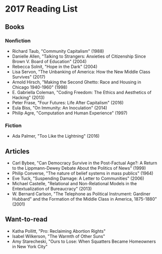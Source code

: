 # 2017 Reading List

## Books

### Nonfiction

- Richard Taub, "Community Capitalism" (1988)
- Danielle Allen, "Talking to Strangers: Anxieties of Citizenship Since Brown V. Board of Education" (2004)
- Rebecca Solnit, "Hope in the Dark" (2004)
- Lisa Servon, "The Unbanking of America: How the New Middle Class Survives" (2017) 
- Arnold Hirsch, "Making the Second Ghetto: Race and Housing in Chicago 1940-1960" (1998)
- E. Gabriella Coleman, "Coding Freedom: The Ethics and Aesthetics of Hacking" (2013)
- Peter Frase, "Four Futures: Life After Capitalism" (2016)
- Eula Biss, "On Immunity: An Inoculation" (2014)
- Philip Agre, "Computation and Human Experience" (1997)

### Fiction

- Ada Palmer, "Too Like the Lightning" (2016)

## Articles

- Carl Bybee, "Can Democracy Survive in the Post-Factual Age?: A Return to the Lippmann-Dewey Debate About the Politics of News" (1999)
- Philip Converse, "The nature of belief systems in mass publics" (1964)
- Eve Tuck, "Suspending Damage: A Letter to Communities" (2006)
- Michael Castelle, "Relational and Non-Relational Models in the Entextualization of Bureaucracy" (2013)
- W. Bernard Carlson, "The Telephone as Political Instrument: Gardiner Hubbard"
  and the Formation of the Middle Class in America, 1875-1880" (2001)

## Want-to-read

- Katha Pollitt, "Pro: Reclaiming Abortion Rights"
- Isabel Wilkerson, "The Warmth of Other Suns"
- Amy Starecheski, "Ours to Lose: When Squatters Became Homeowners in New York City"
